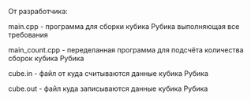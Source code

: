 От разработчика:

main.cpp - программа для сборки кубика Рубика выполняющая все требования

main_count.cpp - переделанная программа для подсчёта количества сборок кубика Рубика

cube.in - файл от куда считываются данные кубика Рубика

cube.out - файл куда записываются данные кубика Рубика
